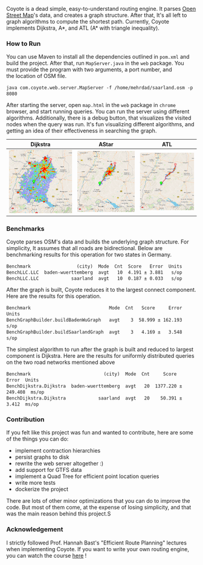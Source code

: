 Coyote is a dead simple, easy-to-understand routing engine. 
It parses [Open Street Map](https://www.openstreetmap.org)'s data, and creates a graph structure. 
After that, It's all left to graph algorithms to compute the shortest path. 
Currently, Coyote implements Dijkstra, A*, and ATL (A* with triangle inequality).

### How to Run  
You can use Maven to install all the dependencies outlined in `pom.xml` and 
build the project. After that, run `MapServer.java` in the `web` package. 
You must provide the program with two arguments, a port number, and  
the location of OSM file. 
```
java com.coyote.web.server.MapServer -f /home/mehrdad/saarland.osm -p 8080
```
After starting the server, open `map.html` in the `web` package in `chrome` browser, 
and start running queries. You can run the server using different algorithms. 
Additionally, there is a debug button, that visualizes the visited nodes when the 
query was run. It's fun visualizing different algorithms, and getting an idea 
of their effectiveness in searching the graph. 


Dijkstra            |         AStar         | ATL
:-------------------------:|:---------------------:|:-------------------------:
![](assets/Dijkstra.png)   | ![](assets/AStar.png) | ![](assets/ATL.png)

### Benchmarks
Coyote parses OSM's data and builds the underlying graph structure. 
For simplicity, It assumes that all roads are bidirectional. 
Below are benchmarking results for this operation for two states in Germany. 

```
Benchmark                 (city)  Mode  Cnt  Score   Error  Units
BenchLLC.LLC  baden-wuerttemberg  avgt   10  4.191 ± 3.881   s/op
BenchLLC.LLC            saarland  avgt   10  0.187 ± 0.033   s/op
```

After the graph is built, Coyote reduces it to the largest connect 
component. Here are the results for this operation.  
```
Benchmark                             Mode  Cnt   Score     Error  Units
BenchGraphBuilder.buildBadenWuGraph   avgt    3  58.999 ± 162.193   s/op
BenchGraphBuilder.buildSaarlandGraph  avgt    3   4.169 ±   3.548   s/op
```
The simplest algorithm to run after the graph is built and reduced to largest  component is Dijkstra. 
Here are the results for uniformly distributed queries on the two road networks mentioned above 
```
Benchmark                           (city)  Mode  Cnt     Score     Error  Units
BenchDijkstra.Dijkstra  baden-wuerttemberg  avgt   20  1377.220 ± 249.408  ms/op
BenchDijkstra.Dijkstra            saarland  avgt   20    50.391 ±   3.412  ms/op
```
### Contribution 
If you felt like this project was fun and wanted to contribute, 
here are some of the things you can do: 
- implement contraction hierarchies 
- persist graphs to disk 
- rewrite the web server altogether :)
- add support for GTFS data
- implement a Quad Tree for efficient point location queries
- write more tests 
- dockerize the project

There are lots of other minor optimizations that you can do to improve the code. 
But most of them come, at the expense of losing simplicity, and that was 
the main reason behind this project.S
### Acknowledgement
I strictly followed Prof. Hannah Bast's "Efficient Route Planning" 
lectures when implementing Coyote. If you want to write your own 
routing engine, you can watch the course 
[here](https://ad-wiki.informatik.uni-freiburg.de/teaching/EfficientRoutePlanningSS2012) !